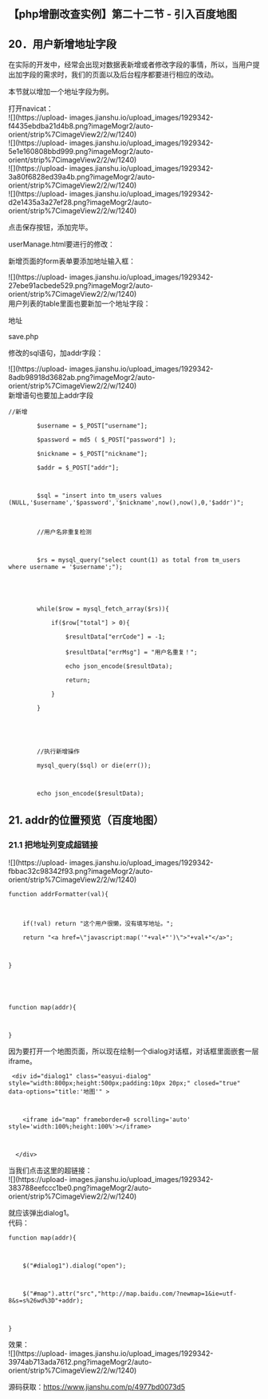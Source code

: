 ##  【php增删改查实例】第二十二节 - 引入百度地图

## 20．用户新增地址字段

在实际的开发中，经常会出现对数据表新增或者修改字段的事情，所以，当用户提出加字段的需求时，我们的页面以及后台程序都要进行相应的改动。

本节就以增加一个地址字段为例。

打开navicat：  
![](https://upload-
images.jianshu.io/upload_images/1929342-f4435ebdba21d4b8.png?imageMogr2/auto-
orient/strip%7CimageView2/2/w/1240)  
![](https://upload-
images.jianshu.io/upload_images/1929342-5e1e160808bbd999.png?imageMogr2/auto-
orient/strip%7CimageView2/2/w/1240)  
![](https://upload-
images.jianshu.io/upload_images/1929342-3a80f6828ed39a4b.png?imageMogr2/auto-
orient/strip%7CimageView2/2/w/1240)  
![](https://upload-
images.jianshu.io/upload_images/1929342-d2e1435a3a27ef28.png?imageMogr2/auto-
orient/strip%7CimageView2/2/w/1240)

点击保存按钮，添加完毕。

userManage.html要进行的修改：

新增页面的form表单要添加地址输入框：

![](https://upload-
images.jianshu.io/upload_images/1929342-27ebe91acbede529.png?imageMogr2/auto-
orient/strip%7CimageView2/2/w/1240)  
用户列表的table里面也要新加一个地址字段：

地址

save.php

修改的sql语句，加addr字段：

![](https://upload-
images.jianshu.io/upload_images/1929342-8adb98918d3682ab.png?imageMogr2/auto-
orient/strip%7CimageView2/2/w/1240)  
新增语句也要加上addr字段

    
    
    //新增
            $username = $_POST["username"];
            $password = md5 ( $_POST["password"] );
            $nickname = $_POST["nickname"];
            $addr = $_POST["addr"];
    
            $sql = "insert into tm_users values (NULL,'$username','$password','$nickname',now(),now(),0,'$addr')";
    
            //用户名非重复检测
    
            $rs = mysql_query("select count(1) as total from tm_users where username = '$username';");
    
    
            while($row = mysql_fetch_array($rs)){
                if($row["total"] > 0){
                    $resultData["errCode"] = -1;
                    $resultData["errMsg"] = "用户名重复！";
                    echo json_encode($resultData);
                    return;
                }
            }
    
    
            //执行新增操作
            mysql_query($sql) or die(err());
    
            echo json_encode($resultData);

## 21\. addr的位置预览（百度地图）

### 21.1 把地址列变成超链接

![](https://upload-
images.jianshu.io/upload_images/1929342-fbbac32c98342f93.png?imageMogr2/auto-
orient/strip%7CimageView2/2/w/1240)

    
    
    function addrFormatter(val){
    
        if(!val) return "这个用户很懒，没有填写地址。";
        return "<a href=\"javascript:map('"+val+"')\">"+val+"</a>";
    
    }
    
    
    function map(addr){
    
    }

因为要打开一个地图页面，所以现在绘制一个dialog对话框，对话框里面嵌套一层iframe。

    
    
     <div id="dialog1" class="easyui-dialog" style="width:800px;height:500px;padding:10px 20px;" closed="true" data-options="title:'地图'" > 
    
        <iframe id="map" frameborder=0 scrolling='auto' style='width:100%;height:100%'></iframe>
    
      </div>

当我们点击这里的超链接：  
![](https://upload-
images.jianshu.io/upload_images/1929342-383788eefccc1be0.png?imageMogr2/auto-
orient/strip%7CimageView2/2/w/1240)

就应该弹出dialog1。  
代码：

    
    
    function map(addr){
    
        $("#dialog1").dialog("open");
    
        $("#map").attr("src","http://map.baidu.com/?newmap=1&ie=utf-8&s=s%26wd%3D"+addr);
    
    }

效果：  
![](https://upload-
images.jianshu.io/upload_images/1929342-3974ab713ada7612.png?imageMogr2/auto-
orient/strip%7CimageView2/2/w/1240)

源码获取：<https://www.jianshu.com/p/4977bd0073d5>

